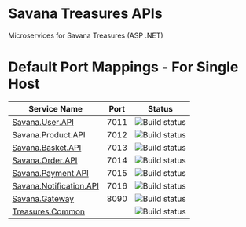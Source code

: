 # Savana Treasures APIs

Microservices for Savana Treasures (ASP .NET)

# Default Port Mappings - For Single Host
| Service Name                                                                     | Port | Status                                                                                                                                       |
|----------------------------------------------------------------------------------|------|----------------------------------------------------------------------------------------------------------------------------------------------|
| [Savana.User.API](https://github.com/evanshango/Savana.User.API)                 | 7011 | ![Build status](https://github.com/evanshango/Savana.User.API/workflows/Publish%20User%20Service%20Docker%20Image/badge.svg)                 |
| Savana.Product.API                                                               | 7012 | ![Build status](https://github.com/evanshango/Savana.Product.API/workflows/Publish%20Product%20Service%20Docker%20Image/badge.svg)           |
| [Savana.Basket.API](https://github.com/evanshango/Savana.Basket.API)             | 7013 | ![Build status](https://github.com/evanshango/Savana.Basket.API/workflows/Publish%20Basket%20Service%20Docker%20Image/badge.svg)             |
| [Savana.Order.API](https://github.com/evanshango/Savana.Order.API)               | 7014 | ![Build status](https://github.com/evanshango/Savana.Order.API/workflows/Publish%20Order%20Service%20Docker%20Image/badge.svg)               |
| [Savana.Payment.API](https://github.com/evanshango/Savana.Payment.API)           | 7015 | ![Build status](https://github.com/evanshango/Savana.Payment.API/workflows/Publish%20Payment%20Service%20Docker%20Image/badge.svg)           |
| [Savana.Notification.API](https://github.com/evanshango/Savana.Notification.API) | 7016 | ![Build status](https://github.com/evanshango/Savana.Notification.API/workflows/Publish%20Notification%20Service%20Docker%20Image/badge.svg) |
| [Savana.Gateway](https://github.com/evanshango/Savana.Gateway)                   | 8090 | ![Build status](https://github.com/evanshango/Savana.Gateway/workflows/Publish%20Gateway%20Service%20Docker%20Image/badge.svg)               |
| [Treasures.Common](https://github.com/evanshango/Treasures.Common)               |      | ![Build status](https://github.com/evanshango/Treasures.Common/workflows/Release%20To%20NuGet/badge.svg)                                     |